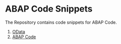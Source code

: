 # ABAP Code Snippets

The Repository contains code snippets for ABAP Code. 

1. [OData](https://odata.org) 
2. [ABAP Code](OData)



